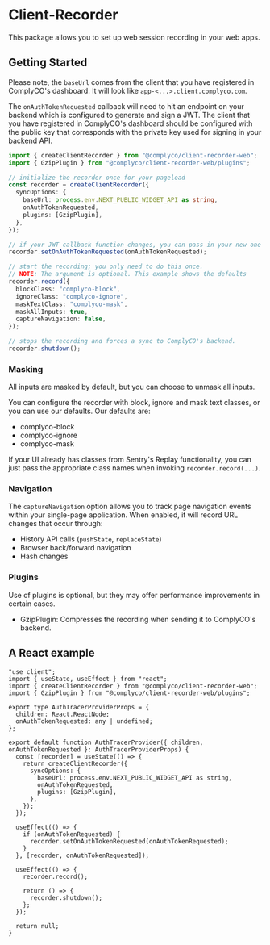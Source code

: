 # Client-Recorder

This package allows you to set up web session recording in your web apps.

## Getting Started

Please note, the `baseUrl` comes from the client that you have registered in ComplyCO's dashboard. It will look like `app-<...>.client.complyco.com`.

The `onAuthTokenRequested` callback will need to hit an endpoint on your backend which is configured to generate and sign a JWT.
The client that you have registered in ComplyCO's dashboard should be configured with the public key that corresponds with the private key used
for signing in your backend API.

```ts
import { createClientRecorder } from "@complyco/client-recorder-web";
import { GzipPlugin } from "@complyco/client-recorder-web/plugins";

// initialize the recorder once for your pageload
const recorder = createClientRecorder({
  syncOptions: {
    baseUrl: process.env.NEXT_PUBLIC_WIDGET_API as string,
    onAuthTokenRequested,
    plugins: [GzipPlugin],
  },
});

// if your JWT callback function changes, you can pass in your new one
recorder.setOnAuthTokenRequested(onAuthTokenRequested);

// start the recording; you only need to do this once.
// NOTE: The argument is optional. This example shows the defaults
recorder.record({
  blockClass: "complyco-block",
  ignoreClass: "complyco-ignore",
  maskTextClass: "complyco-mask",
  maskAllInputs: true,
  captureNavigation: false,
});

// stops the recording and forces a sync to ComplyCO's backend.
recorder.shutdown();
```

### Masking

All inputs are masked by default, but you can choose to unmask all inputs.

You can configure the recorder with block, ignore and mask text classes, or you can use our defaults. Our defaults are:

- complyco-block
- complyco-ignore
- complyco-mask

If your UI already has classes from Sentry's Replay functionality, you can just pass the appropriate class names when invoking `recorder.record(...)`.

### Navigation

The `captureNavigation` option allows you to track page navigation events within your single-page application. When enabled, it will record URL changes that occur through:
- History API calls (`pushState`, `replaceState`)
- Browser back/forward navigation
- Hash changes

### Plugins

Use of plugins is optional, but they may offer performance improvements in certain cases.

- GzipPlugin: Compresses the recording when sending it to ComplyCO's backend.

## A React example

```tsx
"use client";
import { useState, useEffect } from "react";
import { createClientRecorder } from "@complyco/client-recorder-web";
import { GzipPlugin } from "@complyco/client-recorder-web/plugins";

export type AuthTracerProviderProps = {
  children: React.ReactNode;
  onAuthTokenRequested: any | undefined;
};

export default function AuthTracerProvider({ children, onAuthTokenRequested }: AuthTracerProviderProps) {
  const [recorder] = useState(() => {
    return createClientRecorder({
      syncOptions: {
        baseUrl: process.env.NEXT_PUBLIC_WIDGET_API as string,
        onAuthTokenRequested,
        plugins: [GzipPlugin],
      },
    });
  });

  useEffect(() => {
    if (onAuthTokenRequested) {
      recorder.setOnAuthTokenRequested(onAuthTokenRequested);
    }
  }, [recorder, onAuthTokenRequested]);

  useEffect(() => {
    recorder.record();

    return () => {
      recorder.shutdown();
    };
  });

  return null;
}
```
